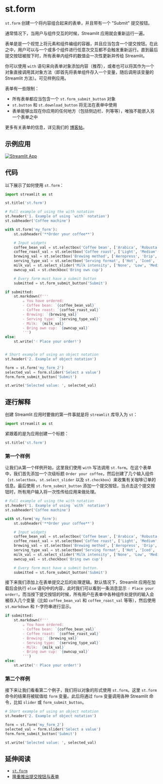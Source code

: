 # st.form

`st.form` 创建一个将内容组合起来的表单，并且带有一个 "Submit" 提交按钮。

通常情况下，当用户与组件交互的时候，Streamlit 应用就会重新运行一遍。

表单是是一个视觉上将元素和组件编组的容器，并且应当包含一个提交按钮。在此之中，用户可以与一个或多个组件进行任意次交互都不会触发重新运行。直到最后提交按钮被按下时，所有表单内组件的数值会一次性更新并传给 Streamlit。

你可以使用 `with` 语句来向表单对象添加内容（推荐），或者也可以将其作为一个对象直接调用其对象方法（即首先将表单组件存入一个变量，随后调用该变量的 Streamlit 方法）。可见样例应用。

表单有一些限制：

- 所有表单都应当包含一个 `st.form_submit_button` 对象
- `st.button` 和 `st.download_button` 将无法在表单中使用
- 表单能够出现在你应用的任何地方（包括侧边栏、列等等），唯独不能嵌入另一个表单之中

更多有关表单的信息，详见我们的 [博客帖](https://blog.streamlit.io/introducing-submit-button-and-forms/)。

## 示例应用

[![Streamlit App](https://static.streamlit.io/badges/streamlit_badge_black_white.svg)](https://share.streamlit.io/dataprofessor/st.form/)

## 代码

以下展示了如何使用 `st.form`：

```python
import streamlit as st

st.title('st.form')

# Full example of using the with notation
st.header('1. Example of using `with` notation')
st.subheader('Coffee machine')

with st.form('my_form'):
    st.subheader('**Order your coffee**')

    # Input widgets
    coffee_bean_val = st.selectbox('Coffee bean', ['Arabica', 'Robusta'])
    coffee_roast_val = st.selectbox('Coffee roast', ['Light', 'Medium', 'Dark'])
    brewing_val = st.selectbox('Brewing method', ['Aeropress', 'Drip', 'French press', 'Moka pot', 'Siphon'])
    serving_type_val = st.selectbox('Serving format', ['Hot', 'Iced', 'Frappe'])
    milk_val = st.select_slider('Milk intensity', ['None', 'Low', 'Medium', 'High'])
    owncup_val = st.checkbox('Bring own cup')

    # Every form must have a submit button
    submitted = st.form_submit_button('Submit')

if submitted:
    st.markdown(f'''
        ☕ You have ordered:
        - Coffee bean: `{coffee_bean_val}`
        - Coffee roast: `{coffee_roast_val}`
        - Brewing: `{brewing_val}`
        - Serving type: `{serving_type_val}`
        - Milk: `{milk_val}`
        - Bring own cup: `{owncup_val}`
        ''')
else:
    st.write('☝️ Place your order!')


# Short example of using an object notation
st.header('2. Example of object notation')

form = st.form('my_form_2')
selected_val = form.slider('Select a value')
form.form_submit_button('Submit')

st.write('Selected value: ', selected_val)
```

## 逐行解释

创建 Streamlit 应用时要做的第一件事就是将 `streamlit` 库导入为 `st`：

```python
import streamlit as st
```

紧跟着的是为应用创建一个标题：

```python
st.title('st.form')
```

### 第一个样例

让我们从第一个样例开始，这里我们使用 `with` 写法调用 `st.form`。在这个表单中，我们首先添加一个次级标题 `Order your coffee`，然后创建了几个输入组件（`st.selectbox`、`st.select_slider` 以及 `st.checkbox`）来收集有关咖啡订单的信息。最后使用 `st.form_submit_button` 添加一个提交按钮，当点击这个提交按钮时，所有用户输入将一次性传给应用来做处理。

```python
# Full example of using the with notation
st.header('1. Example of using `with` notation')
st.subheader('Coffee machine')

with st.form('my_form'):
    st.subheader('**Order your coffee**')

    # Input widgets
    coffee_bean_val = st.selectbox('Coffee bean', ['Arabica', 'Robusta'])
    coffee_roast_val = st.selectbox('Coffee roast', ['Light', 'Medium', 'Dark'])
    brewing_val = st.selectbox('Brewing method', ['Aeropress', 'Drip', 'French press', 'Moka pot', 'Siphon'])
    serving_type_val = st.selectbox('Serving format', ['Hot', 'Iced', 'Frappe'])
    milk_val = st.select_slider('Milk intensity', ['None', 'Low', 'Medium', 'High'])
    owncup_val = st.checkbox('Bring own cup')

    # Every form must have a submit button.
    submitted = st.form_submit_button('Submit')
```

接下来我们添加上在表单提交之后的处理逻辑。默认情况下，Streamlit 应用在加载后会执行 `else` 语句中的内容，此时我们可以看到一条消息显示 `☝️ Place your order!`。而当按下提交按钮的时候，所有用户在表单中各种组件处提供的输入会被存入几个变量（比如 `coffee_bean_val` 和 `coffee_roast_val` 等等），然后使用 `st.markdown` 和 `f`-字符串进行显示。

```python
if submitted:
    st.markdown(f'''
        ☕ You have ordered:
        - Coffee bean: `{coffee_bean_val}`
        - Coffee roast: `{coffee_roast_val}`
        - Brewing: `{brewing_val}`
        - Serving type: `{serving_type_val}`
        - Milk: `{milk_val}`
        - Bring own cup: `{owncup_val}`
        ''')
else:
    st.write('☝️ Place your order!')
```

### 第二个样例

接下来让我们看看第二个例子，我们将以对象的形式使用 `st.form`。这里 `st.form` 命令的结果将被赋值给 `form` 变量。此后将通过 `form` 变量调用各种 Streamlit 命令，比如 `slider` 或 `form_submit_button`。

```python
# Short example of using an object notation
st.header('2. Example of object notation')

form = st.form('my_form_2')
selected_val = form.slider('Select a value')
form.form_submit_button('Submit')

st.write('Selected value: ', selected_val)
```

## 延伸阅读

- [`st.form`](https://docs.streamlit.io/library/api-reference/control-flow/st.form)
- [隆重推出提交按钮与表单](https://blog.streamlit.io/introducing-submit-button-and-forms/)
